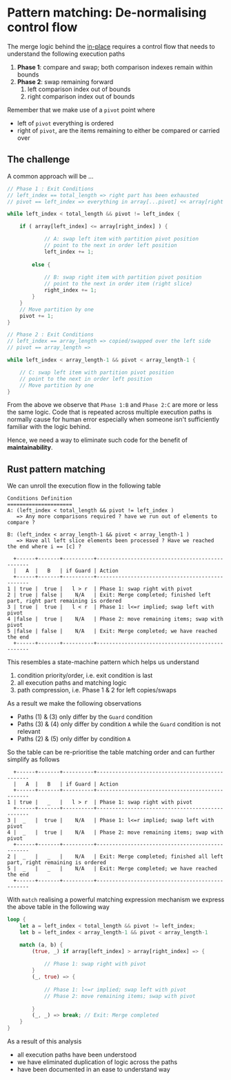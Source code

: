 # Pattern matching: De-normalising control flow
 
The merge logic behind the [in-place](./merge_in_place.md) requires a control flow that needs to understand the following execution paths
1. **Phase 1**: compare and swap; both comparison indexes remain within bounds
2. **Phase 2**: swap remaining forward
   1. left comparison index out of bounds
   2. right comparison index out of bounds

Remember that we make use of a `pivot` point where 
* left of `pivot` everything is ordered
* right of `pivot`, are the items remaining to either be compared or carried over

## The challenge 
A common approach will be ... 
```rust
// Phase 1 : Exit Conditions
// left_index == total_length => right part has been exhausted
// pivot == left_index => everything in array[...pivot] << array[right index...], no more comparisons needed

while left_index < total_length && pivot != left_index {

    if ( array[left_index] <= array[right_index] ) {

            // A: swap left item with partition pivot position
            // point to the next in order left position
            left_index += 1;
            
        else {
        
            // B: swap right item with partition pivot position
            // point to the next in order item (right slice)
            right_index += 1;
        }
    }
    // Move partition by one
    pivot += 1;
}

// Phase 2 : Exit Conditions
// left_index == array_length => copied/swapped over the left side
// pivot == array_length => 

while left_index < array_length-1 && pivot < array_length-1 {

    // C: swap left item with partition pivot position
    // point to the next in order left position
    // Move partition by one
}
```
From the above we observe that `Phase 1:B` and `Phase 2:C` are more or less the same logic. Code that is repeated across multiple execution paths is normally cause for human error especially when someone isn't sufficiently familiar with the logic behind.

Hence, we need a way to eliminate such code for the benefit of **maintainability**.

## Rust pattern matching
We can unroll the execution flow in the following table

```
Conditions Definition
=====================
A: (left_index < total_length && pivot != left_index ) 
   => Any more comparisons required ? have we run out of elements to compare ?

B: (left_index < array_length-1 && pivot < array_length-1 )
   => Have all left slice elements been processed ? Have we reached the end where i == [c] ?
   
  +------+-------+----------+------------------------------------------------
  |   A  |   B   | if Guard | Action
  +------+-------+----------+------------------------------------------------
1 | true |  true |   l > r  | Phase 1: swap right with pivot
2 | true | false |    N/A   | Exit: Merge completed; finished left part, right part remaining is ordered
3 | true |  true |   l < r  | Phase 1: l<=r implied; swap left with pivot
4 |false |  true |    N/A   | Phase 2: move remaining items; swap with pivot
5 |false | false |    N/A   | Exit: Merge completed; we have reached the end
  +------+-------+----------+------------------------------------------------
```
This resembles a state-machine pattern which helps us understand
1. condition priority/order, i.e. exit condition is last
2. all execution paths and matching logic
3. path compression, i.e. Phase 1 & 2 for left copies/swaps

As a result we make the following observations
* Paths (1) & (3) only differ by the `Guard` condition
* Paths (3) & (4) only differ by condition `A` while the `Guard` condition is not relevant
* Paths (2) & (5) only differ by condition `A`

So the table can be re-prioritise the table matching order and can further simplify as follows
```gitignore
  +------+-------+----------+------------------------------------------------
  |   A  |   B   | if Guard | Action
  +------+-------+----------+------------------------------------------------
1 | true |   _   |   l > r  | Phase 1: swap right with pivot
  +------+-------+----------+------------------------------------------------
3 |  _   |  true |    N/A   | Phase 1: l<=r implied; swap left with pivot
4 |  _   |  true |    N/A   | Phase 2: move remaining items; swap with pivot
  +------+-------+----------+------------------------------------------------
2 |  _   |   _   |    N/A   | Exit: Merge completed; finished all left part, right remaining is ordered
5 |  _   |   _   |    N/A   | Exit: Merge completed; we have reached the end
  +------+-------+----------+------------------------------------------------
```

With `match` realising a powerful matching expression mechanism we express the above table in the following way

```rust
loop {
    let a = left_index < total_length && pivot != left_index;
    let b = left_index < array_length-1 && pivot < array_length-1

    match (a, b) {
        (true, _) if array[left_index] > array[right_index] => {
            
            // Phase 1: swap right with pivot
        }  
        (_, true) => {
        
            // Phase 1: l<=r implied; swap left with pivot
            // Phase 2: move remaining items; swap with pivot
     
        }
        (_, _) => break; // Exit: Merge completed
    }
}
```
As a result of this analysis 
* all execution paths have been understood
* we have eliminated duplication of logic across the paths
* have been documented in an ease to understand way



